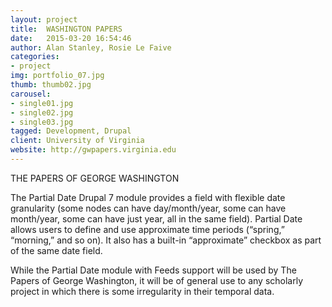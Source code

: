 ```yaml
---
layout: project
title:  WASHINGTON PAPERS
date:   2015-03-20 16:54:46
author: Alan Stanley, Rosie Le Faive
categories:
- project
img: portfolio_07.jpg
thumb: thumb02.jpg
carousel:
- single01.jpg
- single02.jpg
- single03.jpg
tagged: Development, Drupal
client: University of Virginia
website: http://gwpapers.virginia.edu
---
```

THE PAPERS OF GEORGE WASHINGTON

The Partial Date Drupal 7 module provides a field with flexible date granularity (some nodes can have day/month/year, some can have month/year, some can have just year, all in the same field). Partial Date allows users to define and use approximate time periods (“spring,” “morning,” and so on). It also has a built-in “approximate” checkbox as part of the same date field.

While the Partial Date module with Feeds support will be used by The Papers of George Washington, it will be of general use to any scholarly project in which there is some irregularity in their temporal data. 
